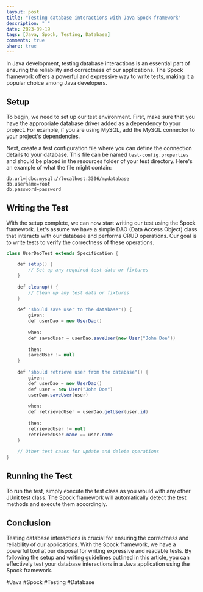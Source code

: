 ```yaml
---
layout: post
title: "Testing database interactions with Java Spock framework"
description: " "
date: 2023-09-19
tags: [Java, Spock, Testing, Database]
comments: true
share: true
---
```


In Java development, testing database interactions is an essential part of ensuring the reliability and correctness of our applications. The Spock framework offers a powerful and expressive way to write tests, making it a popular choice among Java developers.

## Setup

To begin, we need to set up our test environment. First, make sure that you have the appropriate database driver added as a dependency to your project. For example, if you are using MySQL, add the MySQL connector to your project's dependencies.

Next, create a test configuration file where you can define the connection details to your database. This file can be named `test-config.properties` and should be placed in the resources folder of your test directory. Here's an example of what the file might contain:

```properties
db.url=jdbc:mysql://localhost:3306/mydatabase
db.username=root
db.password=password
```

## Writing the Test

With the setup complete, we can now start writing our test using the Spock framework. Let's assume we have a simple DAO (Data Access Object) class that interacts with our database and performs CRUD operations. Our goal is to write tests to verify the correctness of these operations.

```java
class UserDaoTest extends Specification {

    def setup() {
        // Set up any required test data or fixtures
    }
    
    def cleanup() {
        // Clean up any test data or fixtures
    }
    
    def "should save user to the database"() {
        given:
        def userDao = new UserDao()
        
        when:
        def savedUser = userDao.saveUser(new User("John Doe"))
        
        then:
        savedUser != null
    }
    
    def "should retrieve user from the database"() {
        given:
        def userDao = new UserDao()
        def user = new User("John Doe")
        userDao.saveUser(user)
        
        when:
        def retrievedUser = userDao.getUser(user.id)
        
        then:
        retrievedUser != null
        retrievedUser.name == user.name
    }
    
    // Other test cases for update and delete operations
}
```

## Running the Test

To run the test, simply execute the test class as you would with any other JUnit test class. The Spock framework will automatically detect the test methods and execute them accordingly.

## Conclusion

Testing database interactions is crucial for ensuring the correctness and reliability of our applications. With the Spock framework, we have a powerful tool at our disposal for writing expressive and readable tests. By following the setup and writing guidelines outlined in this article, you can effectively test your database interactions in a Java application using the Spock framework.

#Java #Spock #Testing #Database